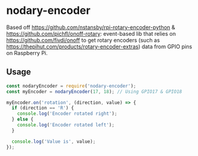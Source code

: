 # nodary-encoder

Based off https://github.com/nstansby/rpi-rotary-encoder-python & https://github.com/pichfl/onoff-rotary:
event-based lib that relies on https://github.com/fivdi/onoff to get rotary encoders (such as https://thepihut.com/products/rotary-encoder-extras) data from GPIO pins on Raspberry Pi.

## Usage
```js
const nodaryEncoder = require('nodary-encoder');
const myEncoder = nodaryEncoder(17, 18); // Using GPIO17 & GPIO18

myEncoder.on('rotation', (direction, value) => {
  if (direction == 'R') {
    console.log('Encoder rotated right');
  } else {
    console.log('Encoder rotated left');
  }

  console.log('Value is', value);
});
```
